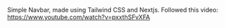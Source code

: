 Simple Navbar, made using Tailwind CSS and Nextjs.
Followed this video: https://www.youtube.com/watch?v=pxxthSFvXFA
